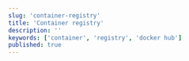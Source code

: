 ```yaml
---
slug: 'container-registry'
title: 'Container registry'
description: ''
keywords: ['container', 'registry', 'docker hub']
published: true
---
```

